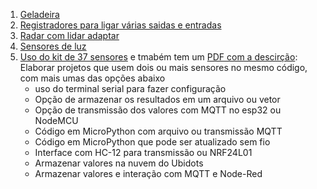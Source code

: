 1. [Geladeira](https://blog.arduino.cc/2019/09/25/logging-refrigerator-temperature-with-arduino/)
2. [Registradores para ligar várias saidas e entradas](https://www.youtube.com/watch?v=Ys2fu4NINrA)
3. [Radar com lidar adaptar](https://github.com/easytarget/esp32-cjmcu-531-demo)
4. [Sensores de luz](https://www.youtube.com/watch?v=r6mof_5w0rU)
5. [Uso do kit de 37 sensores](https://www.instructables.com/Arduino-37-in-1-Sensors-Kit-Explained/) e tmabém tem um [PDF com a descirção](https://images-eu.ssl-images-amazon.com/images/I/C1lrpIfADaS.pdf): Elaborar projetos que usem dois ou mais sensores no mesmo código, com mais umas das opções abaixo
   *  uso do terminal serial para fazer configuração
   * Opção de armazenar os resultados em um arquivo ou vetor
   * Opção de transmissão dos valores com MQTT no esp32 ou NodeMCU
   * Código em MicroPython com arquivo ou transmissão MQTT
   * Código em MicroPython que pode ser atualizado sem fio
   * Interface com HC-12 para transmissão ou NRF24L01
   * Armazenar valores na nuvem do Ubidots
   * Armazenar valores e interação com MQTT e Node-Red
   
